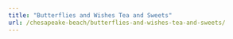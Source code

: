 ```yaml
---
title: "Butterflies and Wishes Tea and Sweets"
url: /chesapeake-beach/butterflies-and-wishes-tea-and-sweets/
---
```

